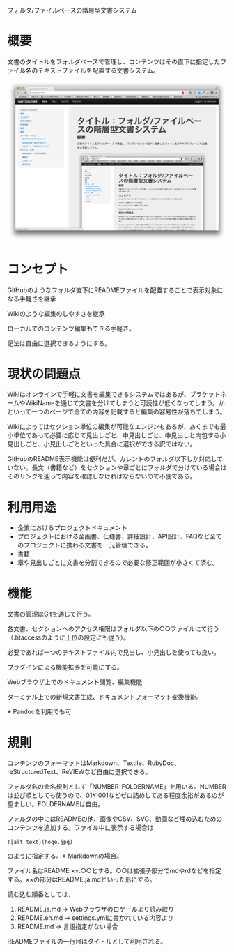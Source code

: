 フォルダ/ファイルベースの階層型文書システム

# 概要

文書のタイトルをフォルダベースで管理し、コンテンツはその直下に指定したファイル名のテキストファイルを配置する文書システム。

![トップページ](screenshot.png)

# コンセプト

GitHubのようなフォルダ直下にREADMEファイルを配置することで表示対象になる手軽さを継承

Wikiのような編集のしやすさを継承

ローカルでのコンテンツ編集もできる手軽さ。

記法は自由に選択できるようにする。

# 現状の問題点

Wikiはオンラインで手軽に文書を編集できるシステムではあるが、ブラケットネームやWikiNameを通じて文書を分けてしまうと可読性が低くなってしまう。かといって一つのページで全ての内容を記載すると編集の容易性が落ちてしまう。

Wikiによってはセクション単位の編集が可能なエンジンもあるが、あくまでも最小単位であって必要に応じて見出しごと、中見出しごと、中見出しと内包する小見出しごと、小見出しごとといった具合に選択ができる訳ではない。

GitHubのREADME表示機能は便利だが、カレントのフォルダ以下しか対応していない。長文（書籍など）をセクションや章ごとにフォルダで分けている場合はそのリンクを辿って内容を確認しなければならないので不便である。

# 利用用途

- 企業におけるプロジェクトドキュメント
- プロジェクトにおける企画書、仕様書、詳細設計、API設計、FAQなど全てのプロジェクトに携わる文書を一元管理できる。
- 書籍
- 章や見出しごとに文書を分割できるので必要な修正範囲が小さくて済む。

# 機能

文書の管理はGitを通じて行う。

各文書、セクションへのアクセス権限はフォルダ以下の○○ファイルにて行う（.htaccessのように上位の設定にも従う）。

必要であれば一つのテキストファイル内で見出し、小見出しを使っても良い。

プラグインによる機能拡張を可能にする。

Webブラウザ上でのドキュメント閲覧、編集機能

ターミナル上での新規文書生成、ドキュメントフォーマット変換機能。

※ Pandocを利用でも可

# 規則

コンテンツのフォーマットはMarkdown、Textile、RubyDoc、reStructuredText、ReVIEWなど自由に選択できる。

フォルダ名の命名規則として「NUMBER_FOLDERNAME」を用いる。NUMBERは並び順としても使うので、01や001などゼロ詰めしてある程度余裕があるのが望ましい。FOLDERNAMEは自由。

フォルダの中にはREADMEの他、画像やCSV、SVG、動画など埋め込むためのコンテンツを追加する。ファイル中に表示する場合は

`![alt text](hoge.jpg)`

のように指定する。※ Markdownの場合。

ファイル名はREADME.××.○○とする。○○は拡張子部分でmdやrdなどを指定する。××の部分はREADME.ja.mdといった形にする。

読む込む順番としては、

1. README.ja.md -> Webブラウザのロケールより読み取り
2. README.en.md -> settings.ymlに書かれている内容より
3. README.md -> 言語指定がない場合

READMEファイルの一行目はタイトルとして利用される。
